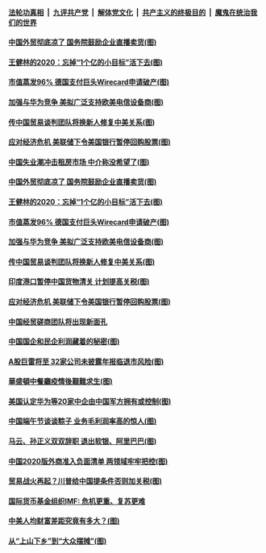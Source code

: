 ####  [法轮功真相](../../../../basic/blob/master/README.md?t=06271031) &nbsp;|&nbsp; [九评共产党](../../../../9ping.md/blob/master/README.md?t=06271031) &nbsp;|&nbsp; [解体党文化](../../../../jtdwh.md/blob/master/README.md?t=06271031)  &nbsp;|&nbsp; [共产主义的终极目的](../../../../gczydzjmd.md/blob/master/README.md?t=06271031) &nbsp;|&nbsp; [魔鬼在统治我们的世界](../../../../mgztzwmdsj.md/blob/master/README.md?t=06271031) 

#### [中国外贸彻底凉了 国务院鼓励企业直播卖货(图)](../pages/p5/937813.md?t=06271031) 

#### [王健林的2020：忘掉“1个亿的小目标”活下去(图)](../pages/p5/937834.md?t=06271031) 

#### [市值蒸发96% 德国支付巨头Wirecard申请破产(图)](../pages/p5/937805.md?t=06271031) 

#### [加强与华为竞争 美拟广泛支持欧美电信设备商(图)](../pages/p5/937802.md?t=06271031) 

#### [传中国贸易谈判团队将换新人修复中美关系(图)](../pages/p5/937793.md?t=06271031) 

#### [应对经济危机 美联储下令美国银行暂停回购股票(图)](../pages/p5/937760.md?t=06271031) 

#### [中国失业潮冲击租房市场 中介称没希望了(图)](../pages/p5/937808.md?t=06271031) 

#### [中国外贸彻底凉了 国务院鼓励企业直播卖货(图)](../pages/p5/937813.md?t=06271031) 

#### [王健林的2020：忘掉“1个亿的小目标”活下去(图)](../pages/p5/937834.md?t=06271031) 

#### [市值蒸发96% 德国支付巨头Wirecard申请破产(图)](../pages/p5/937805.md?t=06271031) 

#### [加强与华为竞争 美拟广泛支持欧美电信设备商(图)](../pages/p5/937802.md?t=06271031) 

#### [传中国贸易谈判团队将换新人修复中美关系(图)](../pages/p5/937793.md?t=06271031) 

#### [印度港口暂停中国货物清关 计划提高关税(图)](../pages/p5/937779.md?t=06271031) 

#### [应对经济危机 美联储下令美国银行暂停回购股票(图)](../pages/p5/937760.md?t=06271031) 

#### [中国经贸磋商团队将出现新面孔](../pages/p5/937736.md?t=06271031) 

#### [中国国企和民企利润藏着的秘密(图)](../pages/p5/937711.md?t=06271031) 

#### [A股巨雷将至 32家公司未披露年报临退市风险(图)](../pages/p5/937727.md?t=06271031) 

#### [華盛頓中餐廳疫情後艱難求生(图)](../pages/p5/937726.md?t=06271031) 

#### [美国认定华为等20家中企由中国军方拥有或控制(图)](../pages/p5/937724.md?t=06271031) 

#### [中国端午节谈谈粽子 业务毛利润率高的惊人(图)](../pages/p5/937695.md?t=06271031) 

#### [马云、孙正义双双辞职 退出软银、阿里巴巴(图)](../pages/p5/937690.md?t=06271031) 

#### [中国2020版外商准入负面清单 两领域牢牢把控(图)](../pages/p5/937687.md?t=06271031) 

#### [贸易战火再起？川普给中国提条件否则加关税(图)](../pages/p5/937682.md?t=06271031) 

#### [国际货币基金组织IMF: 危机更重、复苏更难](../pages/p5/937676.md?t=06271031) 

#### [中美人均财富差距究竟有多大？(图)](../pages/p5/937633.md?t=06271031) 

#### [从“上山下乡”到“大众摆摊”(图)](../pages/p5/937620.md?t=06271031) 

